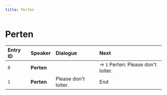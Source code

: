 ```yaml
---
title: Perten
---
```


# Perten


| Entry ID | Speaker | Dialogue | Next |
| :------- | :------ | :------- | :------------ |
| `0` | **Perten** |  | → `1` Perten: Please don't loiter\. |
| `1` | **Perten** | Please don't loiter\. | End |
